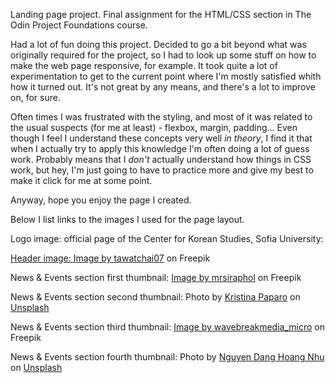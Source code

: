 Landing page project. Final assignment for the HTML/CSS section in The Odin Project Foundations course.

Had a lot of fun doing this project. Decided to go a bit beyond what was originally required for the project, so I had to look up some stuff on how to make the web page responsive, for example. It took quite a lot of experimentation to get to the current point where I'm mostly satisfied whith how it turned out. It's not great by any means, and there's a lot to improve on, for sure.

Often times I was frustrated with the styling, and most of it was related to the usual suspects (for me at least) - flexbox, margin, padding... Even though I feel I understand these concepts very well *in theory*, I find it that when I actually try to apply this knowledge I'm often doing a lot of guess work. Probably means that I *don't* actually understand how things in CSS work, but hey, I'm just going to have to practice more and give my best to make it click for me at some point.

Anyway, hope you enjoy the page I created.

Below I list links to the images I used for the page layout.

Logo image: official page of the Center for Korean Studies, Sofia University: <a href="https://koreanstudies.bg/">

Header image: <a href="https://www.freepik.com/free-photo/dae-jang-geum-park-korean-historical-drama-south-korea_11600398.htm#query=tawatchai07%20korea&position=34&from_view=search&track=sph">Image by tawatchai07</a> on Freepik

News & Events section first thumbnail: <a href="https://www.freepik.com/free-photo/gyeongbokgung-palace_1026610.htm#query=festival%20korean%20music&position=3&from_view=search&track=ais">Image by mrsiraphol</a> on Freepik

News & Events section second thumbnail: Photo by <a href="https://unsplash.com/@krispaparo?utm_source=unsplash&utm_medium=referral&utm_content=creditCopyText">Kristina Paparo</a> on <a href="https://unsplash.com/photos/XSDTr93bhBo?utm_source=unsplash&utm_medium=referral&utm_content=creditCopyText">Unsplash</a>


News & Events section third thumbnail: <a href="https://www.freepik.com/free-photo/male-business-executive-receiving-award_8236828.htm#page=2&query=academic%20conference&position=4&from_view=search&track=sph">Image by wavebreakmedia_micro</a> on Freepik

News & Events section fourth thumbnail: Photo by <a href="https://unsplash.com/@nguyendhn?utm_source=unsplash&utm_medium=referral&utm_content=creditCopyText">Nguyen Dang Hoang Nhu</a> on <a href="https://unsplash.com/photos/qDgTQOYk6B8?utm_source=unsplash&utm_medium=referral&utm_content=creditCopyText">Unsplash</a>
  